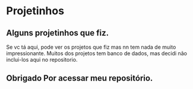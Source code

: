 # Projetinhos
## Alguns projetinhos que fiz.
Se vc tá aqui, pode ver os projetos que fiz mas nn tem nada de muito impressionante.
Muitos dos projetos tem banco de dados, mas decidi não inclui-los aqui no repositorio.
## Obrigado Por acessar meu repositório.
